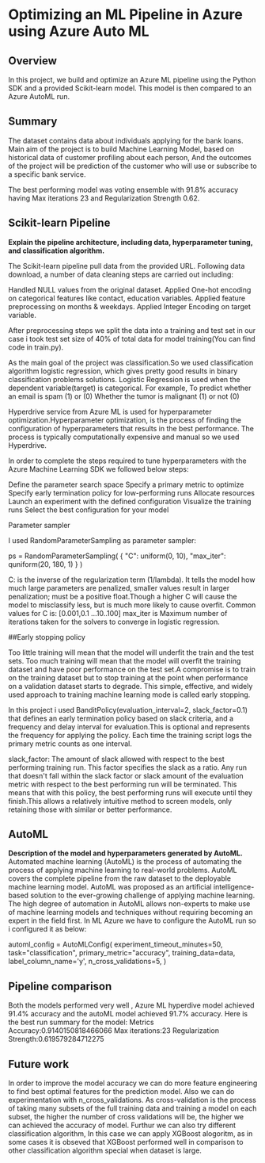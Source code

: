 # Optimizing an ML Pipeline in Azure using Azure Auto ML

## Overview
In this project, we build and optimize an Azure ML pipeline using the Python SDK and a provided Scikit-learn model.
This model is then compared to an Azure AutoML run.

## Summary
The dataset contains data about individuals applying for the bank loans. Main aim of the project is to build Machine Learning Model, based on historical data of customer profiling about each person, And the outcomes of the project will be prediction of the customer who will use or subscribe to a specific bank service.

The best performing model was voting ensemble with 91.8% accuracy having Max iterations 23 and Regularization Strength 0.62.
 

## Scikit-learn Pipeline

**Explain the pipeline architecture, including data, hyperparameter tuning, and classification algorithm.**

The Scikit-learn pipeline pull data from the provided URL. Following data download, a number of data cleaning steps are carried out including:

Handled NULL values from the original dataset.
Applied One-hot encoding on categorical features like contact, education variables.
Applied feature preprocessing on months & weekdays.
Applied Integer Encoding on target variable.

After preprocessing steps we split the data into a training and test set in our case i took test set size of 40% of total data for model training(You can find code in train.py).

As the main goal of the project was classification.So we used classification algorithm logistic regression, which gives pretty good results in binary classification problems solutions.
Logistic Regression is used when the dependent variable(target) is categorical.
For example,
To predict whether an email is spam (1) or (0)
Whether the tumor is malignant (1) or not (0)


Hyperdrive service from Azure ML is used for hyperparameter optimization.Hyperparameter optimization, is the process of finding the configuration of hyperparameters that results in the best performance. The process is typically computationally expensive and manual so we used Hyperdrive.

In order to complete the steps required to tune hyperparameters with the Azure Machine Learning SDK we followed below steps:

Define the parameter search space
Specify a primary metric to optimize
Specify early termination policy for low-performing runs
Allocate resources
Launch an experiment with the defined configuration
Visualize the training runs
Select the best configuration for your model


Parameter sampler

I used RandomParameterSampling as parameter sampler:

ps = RandomParameterSampling(
    {
        "C": uniform(0, 10),
        "max_iter": quniform(20, 180, 1)
    }
)

C: is the inverse of the regularization term (1/lambda). It tells the model how much large parameters are penalized, smaller values result in larger penalization; must be a positive float.Though a higher C will cause the model to misclassify less, but is much more likely to cause overfit.
Common values for C is: [0.001,0.1 …10..100]
max_iter is Maximum number of iterations taken for the solvers to converge in logistic regression.

##Early stopping policy

Too little training will mean that the model will underfit the train and the test sets. Too much training will mean that the model will overfit the training dataset and have poor performance on the test set.A compromise is to train on the training dataset but to stop training at the point when performance on a validation dataset starts to degrade. This simple, effective, and widely used approach to training machine learning mode is called early stopping.

In this project i used BanditPolicy(evaluation_interval=2, slack_factor=0.1) that defines an early termination policy based on slack criteria, and a frequency and delay interval for evaluation.This is optional and represents the frequency for applying the policy. Each time the training script logs the primary metric counts as one interval.

slack_factor: The amount of slack allowed with respect to the best performing training run. This factor specifies the slack as a ratio.
Any run that doesn't fall within the slack factor or slack amount of the evaluation metric with respect to the best performing run will be terminated. This means that with this policy, the best performing runs will execute until they finish.This allows a relatively intuitive method to screen models, only retaining those with similar or better performance.


## AutoML
**Description of the model and hyperparameters generated by AutoML.**
Automated machine learning (AutoML) is the process of automating the process of applying machine learning to real-world problems. AutoML covers the complete pipeline from the raw dataset to the deployable machine learning model. AutoML was proposed as an artificial intelligence-based solution to the ever-growing challenge of applying machine learning. The high degree of automation in AutoML allows non-experts to make use of machine learning models and techniques without requiring becoming an expert in the field first.
In ML Azure we have to configure the AutoML run so i configured it as below:

automl_config = AutoMLConfig(
    experiment_timeout_minutes=50,
    task="classification",
    primary_metric="accuracy",
    training_data=data,
    label_column_name='y',
    n_cross_validations=5,
    )

## Pipeline comparison
Both the models performed very well , Azure ML hyperdive model achieved 91.4% accuracy and the autoML model achieved 91.7% accuracy.
Here is the best run summary for the model:
Metrics
  Accuracy:0.9140150818466066
  Max iterations:23
  Regularization Strength:0.619579284712275

## Future work
In order to improve the model accuracy we can do more feature engineering to find best optimal features for the prediction model.
Also we can do experimentation with n_cross_validations. As cross-validation is the process of taking many subsets of the full training data and training a model on each subset, the higher the number of cross validations will be, the higher we can achieved the accuracy of model.
Furthur we can also try different classification algorithm, In this case we can apply XGBoost alogoritm, as in some cases it is obseved that XGBoost performed well in comparison to other classification algorithm special when dataset is large.
